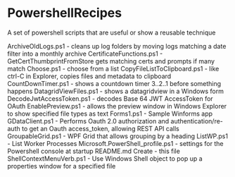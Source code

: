 # PowershellRecipes
A set of powershell scripts that are useful or show a reusable technique 

ArchiveOldLogs.ps1  - cleans up log folders by moving logs matching a date filter into a monthly archive
CertificateFunctions.ps1  - GetCertThumbprintFromStore gets matching certs and prompts if many match
Choose.ps1	- choose from a list 
CopyFileListToClipboard.ps1	- like ctrl-C in Explorer, copies files and metadata to clipboard
CountDownTimer.ps1	- shows a countdown timer 3..2..1 before something happens
DatagridViewFiles.ps1	- shows a datagridview in a Windows form
DecodeJwtAccessToken.ps1	- decodes Base 64 JWT AccessToken for OAuth
EnablePreview.ps1	- allows the preview window in Windows Explorer to show specified file types as text
Forms1.ps1	- Sample Winforms app
GDataClient.ps1	- Performs Oauth 2.0 authorization and authentication/re-auth to get an Oauth access_token, allowing REST API calls
GroupableGrid.ps1	- WPF Grid that allows grouping by a heading 
ListWP.ps1	- List Worker Processes
Microsoft.PowerShell_profile.ps1	- settings for the Powershell console at startup 
README.md	Create - this file
ShellContextMenuVerb.ps1	- Use Windows Shell object to pop up a properties window for a specified file
